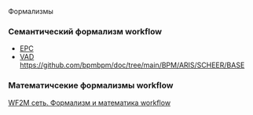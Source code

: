 Формализмы
### Семантический формализм workflow
- [EPC](https://docs.aris.com/10.0.27.0/yay-method-reference/en/#/home/494769/en/1)
- [VAD](https://docs.aris.com/10.0.27.0/yay-method-reference/en/#/home/494393/en/1)  
https://github.com/bpmbpm/doc/tree/main/BPM/ARIS/SCHEER/BASE

### Математичсекие формализмы workflow
[WF2M сеть. Формализм и математика workflow](https://habr.com/ru/articles/781124/)

